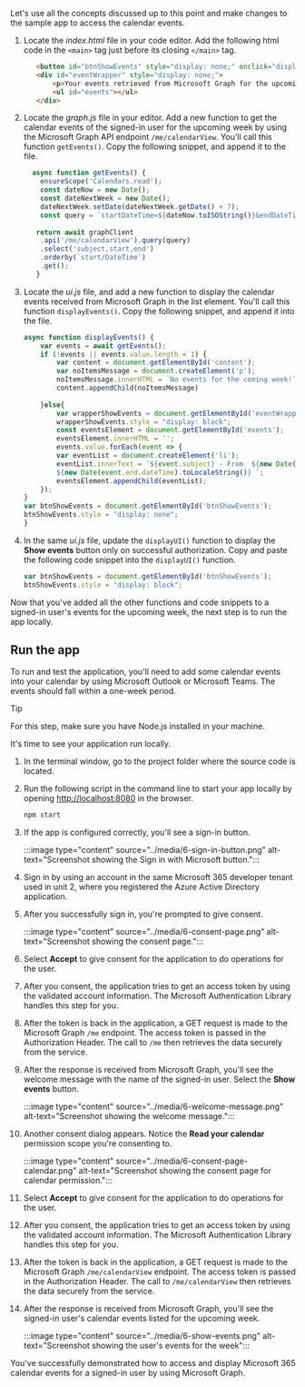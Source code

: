 Let's use all the concepts discussed up to this point and make changes to the sample app to access the calendar events.

1. Locate the *index.html* file in your code editor. Add the following html code in the `<main>` tag just before its closing `</main>` tag.

    ```HTML
       <button id="btnShowEvents" style="display: none;" onclick="displayEvents();">Show events</button> 
       <div id="eventWrapper" style="display: none;">
           <p>Your events retrieved from Microsoft Graph for the upcoming week:</p> 
           <ul id="events"></ul> 
       </div>
    ```

1. Locate the *graph.js* file in your editor. Add a new function to get the calendar events of the signed-in user for the upcoming week by using the Microsoft Graph API endpoint `/me/calendarView`. You'll call this function `getEvents()`. Copy the following snippet, and append it to the file.

    ```JavaScript
      async function getEvents() { 
        ensureScope('Calendars.read');      
        const dateNow = new Date();
        const dateNextWeek = new Date();
        dateNextWeek.setDate(dateNextWeek.getDate() + 7);
        const query = `startDateTime=${dateNow.toISOString()}&endDateTime=${dateNextWeek.toISOString()}`;
          
       return await graphClient     
        .api('/me/calendarView').query(query)
        .select('subject,start,end')
        .orderby(`start/DateTime`)
        .get();
       }
    ```

1. Locate the *ui.js* file, and add a new function to display the calendar events received from Microsoft Graph in the list element. You'll call this function `displayEvents()`. Copy the following snippet, and append it into the file.

    ```JavaScript
    async function displayEvents() {
        var events = await getEvents();    
        if (!events || events.value.length < 1) {
            var content = document.getElementById('content');       
            var noItemsMessage = document.createElement('p');
            noItemsMessage.innerHTML = `No events for the coming week!`;
            content.appendChild(noItemsMessage)
           
        }else{       
            var wrapperShowEvents = document.getElementById('eventWrapper');
            wrapperShowEvents.style = "display: block";
            const eventsElement = document.getElementById('events');
            eventsElement.innerHTML = '';  
            events.value.forEach(event => {
            var eventList = document.createElement('li');
            eventList.innerText = `${event.subject} - From  ${new Date(event.start.dateTime).toLocaleString()} to 
            ${new Date(event.end.dateTime).toLocaleString()} `;
            eventsElement.appendChild(eventList);
        });        
    }
    var btnShowEvents = document.getElementById('btnShowEvents');
    btnShowEvents.style = "display: none";
    }
    ```

1. In the same *ui.js* file, update the `displayUI()` function to display the **Show events** button only on successful authorization. Copy and paste the following code snippet into the `displayUI()` function.

    ```JavaScript
    var btnShowEvents = document.getElementById('btnShowEvents');
    btnShowEvents.style = "display: block";
    ```

Now that you've added all the other functions and code snippets to a signed-in user's events for the upcoming week, the next step is to run the app locally.

## Run the app

To run and test the application, you'll need to add some calendar events into your calendar by using Microsoft Outlook or Microsoft Teams. The events should fall within a one-week period.

>[!TIP]
> For this step, make sure you have Node.js installed in your machine.

It's time to see your application run locally.

1. In the terminal window, go to the project folder where the source code is located.
1. Run the following script in the command line to start your app locally by opening [http://localhost:8080](http://localhost:8080) in the browser.

    ```powershell
    npm start
    ```

1. If the app is configured correctly, you'll see a sign-in button.

    :::image type="content" source="../media/6-sign-in-button.png" alt-text="Screenshot showing the Sign in with Microsoft button.":::

1. Sign in by using an account in the same Microsoft 365 developer tenant used in unit 2, where you registered the Azure Active Directory application.
1. After you successfully sign in, you're prompted to give consent.

     :::image type="content" source="../media/6-consent-page.png" alt-text="Screenshot showing the consent page.":::

1. Select **Accept** to give consent for the application to do operations for the user.
1. After you consent, the application tries to get an access token by using the validated account information. The Microsoft Authentication Library handles this step for you.
1. After the token is back in the application, a GET request is made to the Microsoft Graph `/me` endpoint. The access token is passed in the Authorization Header. The call to `/me` then retrieves the data securely from the service.
1. After the response is received from Microsoft Graph, you'll see the welcome message with the name of the signed-in user. Select the **Show events** button.

     :::image type="content" source="../media/6-welcome-message.png" alt-text="Screenshot showing the welcome message.":::

1. Another consent dialog appears. Notice the **Read your calendar** permission scope you're consenting to.

    :::image type="content" source="../media/6-consent-page-calendar.png" alt-text="Screenshot showing the consent page for calendar permission.":::

1. Select **Accept** to give consent for the application to do operations for the user.
1. After you consent, the application tries to get an access token by using the validated account information. The Microsoft Authentication Library handles this step for you.
1. After the token is back in the application, a GET request is made to the Microsoft Graph `/me/calendarView` endpoint. The access token is passed in the Authorization Header. The call to `/me/calendarView` then retrieves the data securely from the service.
1. After the response is received from Microsoft Graph, you'll see the signed-in user's calendar events listed for the upcoming week.

    :::image type="content" source="../media/6-show-events.png" alt-text="Screenshot showing the user's events for the week":::

You've successfully demonstrated how to access and display Microsoft 365 calendar events for a signed-in user by using Microsoft Graph.